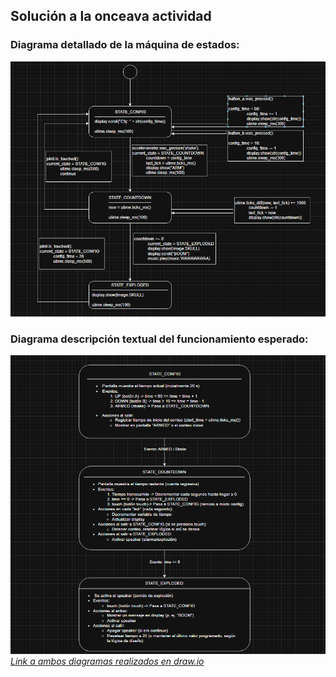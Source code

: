 ##  Solución a la onceava actividad
### Diagrama detallado de la máquina de estados:
![image](../../../../assets/SFI-u2-a11-i1.png)  
### Diagrama descripción textual del funcionamiento esperado:
![image](../../../../assets/SFI-u2-a11-i2.png)  
[_Link a ambos diagramas realizados en draw.io_](https://drive.google.com/file/d/10pie5m1pRcsv_oTDSN-mHAJoqVzaqzrl/view?usp=sharing)
